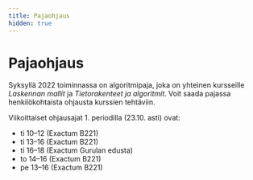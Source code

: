 ```yaml
---
title: Pajaohjaus
hidden: true
---
```


# Pajaohjaus

Syksyllä 2022 toiminnassa on algoritmipaja, joka on yhteinen kursseille _Laskennan mallit_ ja _Tietorakenteet ja algoritmit_. Voit saada pajassa henkilökohtaista ohjausta kurssien tehtäviin.

Viikoittaiset ohjausajat 1. periodilla (23.10. asti) ovat:

* ti 10–12 (Exactum B221)
* ti 13–16 (Exactum B221)
* ti 16–18 (Exactum Gurulan edusta)
* to 14–16 (Exactum B221)
* pe 13–16 (Exactum B221)

